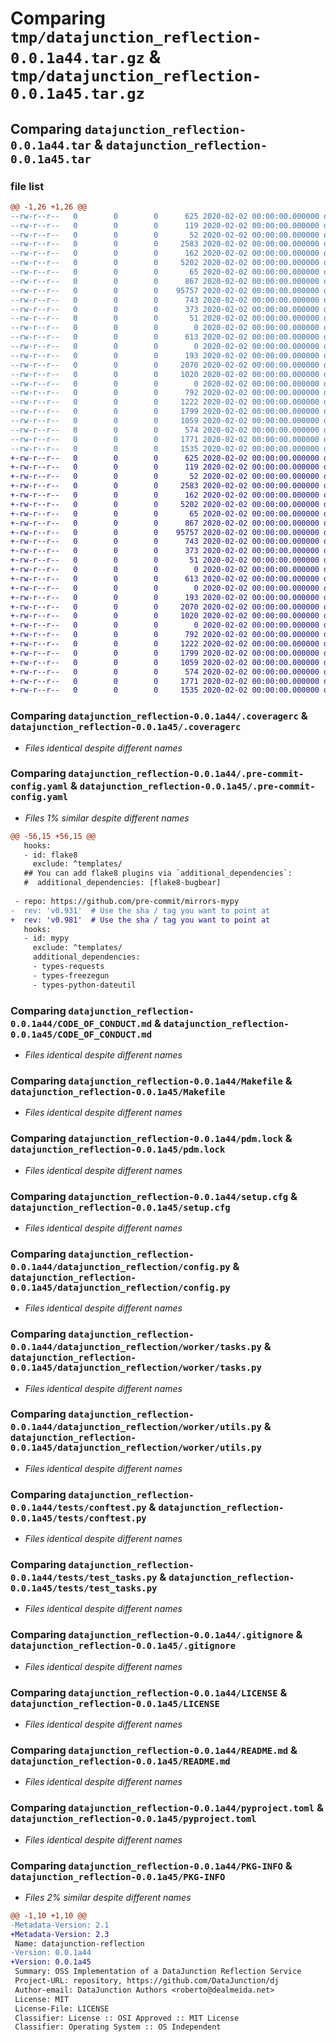# Comparing `tmp/datajunction_reflection-0.0.1a44.tar.gz` & `tmp/datajunction_reflection-0.0.1a45.tar.gz`

## Comparing `datajunction_reflection-0.0.1a44.tar` & `datajunction_reflection-0.0.1a45.tar`

### file list

```diff
@@ -1,26 +1,26 @@
--rw-r--r--   0        0        0      625 2020-02-02 00:00:00.000000 datajunction_reflection-0.0.1a44/.coveragerc
--rw-r--r--   0        0        0      119 2020-02-02 00:00:00.000000 datajunction_reflection-0.0.1a44/.flake8
--rw-r--r--   0        0        0       52 2020-02-02 00:00:00.000000 datajunction_reflection-0.0.1a44/.isort.cfg
--rw-r--r--   0        0        0     2583 2020-02-02 00:00:00.000000 datajunction_reflection-0.0.1a44/.pre-commit-config.yaml
--rw-r--r--   0        0        0      162 2020-02-02 00:00:00.000000 datajunction_reflection-0.0.1a44/.pylintrc
--rw-r--r--   0        0        0     5202 2020-02-02 00:00:00.000000 datajunction_reflection-0.0.1a44/CODE_OF_CONDUCT.md
--rw-r--r--   0        0        0       65 2020-02-02 00:00:00.000000 datajunction_reflection-0.0.1a44/Dockerfile
--rw-r--r--   0        0        0      867 2020-02-02 00:00:00.000000 datajunction_reflection-0.0.1a44/Makefile
--rw-r--r--   0        0        0    95757 2020-02-02 00:00:00.000000 datajunction_reflection-0.0.1a44/pdm.lock
--rw-r--r--   0        0        0      743 2020-02-02 00:00:00.000000 datajunction_reflection-0.0.1a44/setup.cfg
--rw-r--r--   0        0        0      373 2020-02-02 00:00:00.000000 datajunction_reflection-0.0.1a44/tox.ini
--rw-r--r--   0        0        0       51 2020-02-02 00:00:00.000000 datajunction_reflection-0.0.1a44/datajunction_reflection/__about__.py
--rw-r--r--   0        0        0        0 2020-02-02 00:00:00.000000 datajunction_reflection-0.0.1a44/datajunction_reflection/__init__.py
--rw-r--r--   0        0        0      613 2020-02-02 00:00:00.000000 datajunction_reflection-0.0.1a44/datajunction_reflection/config.py
--rw-r--r--   0        0        0        0 2020-02-02 00:00:00.000000 datajunction_reflection-0.0.1a44/datajunction_reflection/worker/__init__.py
--rw-r--r--   0        0        0      193 2020-02-02 00:00:00.000000 datajunction_reflection-0.0.1a44/datajunction_reflection/worker/app.py
--rw-r--r--   0        0        0     2070 2020-02-02 00:00:00.000000 datajunction_reflection-0.0.1a44/datajunction_reflection/worker/tasks.py
--rw-r--r--   0        0        0     1020 2020-02-02 00:00:00.000000 datajunction_reflection-0.0.1a44/datajunction_reflection/worker/utils.py
--rw-r--r--   0        0        0        0 2020-02-02 00:00:00.000000 datajunction_reflection-0.0.1a44/tests/__init__.py
--rw-r--r--   0        0        0      792 2020-02-02 00:00:00.000000 datajunction_reflection-0.0.1a44/tests/conftest.py
--rw-r--r--   0        0        0     1222 2020-02-02 00:00:00.000000 datajunction_reflection-0.0.1a44/tests/test_tasks.py
--rw-r--r--   0        0        0     1799 2020-02-02 00:00:00.000000 datajunction_reflection-0.0.1a44/.gitignore
--rw-r--r--   0        0        0     1059 2020-02-02 00:00:00.000000 datajunction_reflection-0.0.1a44/LICENSE
--rw-r--r--   0        0        0      574 2020-02-02 00:00:00.000000 datajunction_reflection-0.0.1a44/README.md
--rw-r--r--   0        0        0     1771 2020-02-02 00:00:00.000000 datajunction_reflection-0.0.1a44/pyproject.toml
--rw-r--r--   0        0        0     1535 2020-02-02 00:00:00.000000 datajunction_reflection-0.0.1a44/PKG-INFO
+-rw-r--r--   0        0        0      625 2020-02-02 00:00:00.000000 datajunction_reflection-0.0.1a45/.coveragerc
+-rw-r--r--   0        0        0      119 2020-02-02 00:00:00.000000 datajunction_reflection-0.0.1a45/.flake8
+-rw-r--r--   0        0        0       52 2020-02-02 00:00:00.000000 datajunction_reflection-0.0.1a45/.isort.cfg
+-rw-r--r--   0        0        0     2583 2020-02-02 00:00:00.000000 datajunction_reflection-0.0.1a45/.pre-commit-config.yaml
+-rw-r--r--   0        0        0      162 2020-02-02 00:00:00.000000 datajunction_reflection-0.0.1a45/.pylintrc
+-rw-r--r--   0        0        0     5202 2020-02-02 00:00:00.000000 datajunction_reflection-0.0.1a45/CODE_OF_CONDUCT.md
+-rw-r--r--   0        0        0       65 2020-02-02 00:00:00.000000 datajunction_reflection-0.0.1a45/Dockerfile
+-rw-r--r--   0        0        0      867 2020-02-02 00:00:00.000000 datajunction_reflection-0.0.1a45/Makefile
+-rw-r--r--   0        0        0    95757 2020-02-02 00:00:00.000000 datajunction_reflection-0.0.1a45/pdm.lock
+-rw-r--r--   0        0        0      743 2020-02-02 00:00:00.000000 datajunction_reflection-0.0.1a45/setup.cfg
+-rw-r--r--   0        0        0      373 2020-02-02 00:00:00.000000 datajunction_reflection-0.0.1a45/tox.ini
+-rw-r--r--   0        0        0       51 2020-02-02 00:00:00.000000 datajunction_reflection-0.0.1a45/datajunction_reflection/__about__.py
+-rw-r--r--   0        0        0        0 2020-02-02 00:00:00.000000 datajunction_reflection-0.0.1a45/datajunction_reflection/__init__.py
+-rw-r--r--   0        0        0      613 2020-02-02 00:00:00.000000 datajunction_reflection-0.0.1a45/datajunction_reflection/config.py
+-rw-r--r--   0        0        0        0 2020-02-02 00:00:00.000000 datajunction_reflection-0.0.1a45/datajunction_reflection/worker/__init__.py
+-rw-r--r--   0        0        0      193 2020-02-02 00:00:00.000000 datajunction_reflection-0.0.1a45/datajunction_reflection/worker/app.py
+-rw-r--r--   0        0        0     2070 2020-02-02 00:00:00.000000 datajunction_reflection-0.0.1a45/datajunction_reflection/worker/tasks.py
+-rw-r--r--   0        0        0     1020 2020-02-02 00:00:00.000000 datajunction_reflection-0.0.1a45/datajunction_reflection/worker/utils.py
+-rw-r--r--   0        0        0        0 2020-02-02 00:00:00.000000 datajunction_reflection-0.0.1a45/tests/__init__.py
+-rw-r--r--   0        0        0      792 2020-02-02 00:00:00.000000 datajunction_reflection-0.0.1a45/tests/conftest.py
+-rw-r--r--   0        0        0     1222 2020-02-02 00:00:00.000000 datajunction_reflection-0.0.1a45/tests/test_tasks.py
+-rw-r--r--   0        0        0     1799 2020-02-02 00:00:00.000000 datajunction_reflection-0.0.1a45/.gitignore
+-rw-r--r--   0        0        0     1059 2020-02-02 00:00:00.000000 datajunction_reflection-0.0.1a45/LICENSE
+-rw-r--r--   0        0        0      574 2020-02-02 00:00:00.000000 datajunction_reflection-0.0.1a45/README.md
+-rw-r--r--   0        0        0     1771 2020-02-02 00:00:00.000000 datajunction_reflection-0.0.1a45/pyproject.toml
+-rw-r--r--   0        0        0     1535 2020-02-02 00:00:00.000000 datajunction_reflection-0.0.1a45/PKG-INFO
```

### Comparing `datajunction_reflection-0.0.1a44/.coveragerc` & `datajunction_reflection-0.0.1a45/.coveragerc`

 * *Files identical despite different names*

### Comparing `datajunction_reflection-0.0.1a44/.pre-commit-config.yaml` & `datajunction_reflection-0.0.1a45/.pre-commit-config.yaml`

 * *Files 1% similar despite different names*

```diff
@@ -56,15 +56,15 @@
   hooks:
   - id: flake8
     exclude: ^templates/
   ## You can add flake8 plugins via `additional_dependencies`:
   #  additional_dependencies: [flake8-bugbear]
 
 - repo: https://github.com/pre-commit/mirrors-mypy
-  rev: 'v0.931'  # Use the sha / tag you want to point at
+  rev: 'v0.981'  # Use the sha / tag you want to point at
   hooks:
   - id: mypy
     exclude: ^templates/
     additional_dependencies:
     - types-requests
     - types-freezegun
     - types-python-dateutil
```

### Comparing `datajunction_reflection-0.0.1a44/CODE_OF_CONDUCT.md` & `datajunction_reflection-0.0.1a45/CODE_OF_CONDUCT.md`

 * *Files identical despite different names*

### Comparing `datajunction_reflection-0.0.1a44/Makefile` & `datajunction_reflection-0.0.1a45/Makefile`

 * *Files identical despite different names*

### Comparing `datajunction_reflection-0.0.1a44/pdm.lock` & `datajunction_reflection-0.0.1a45/pdm.lock`

 * *Files identical despite different names*

### Comparing `datajunction_reflection-0.0.1a44/setup.cfg` & `datajunction_reflection-0.0.1a45/setup.cfg`

 * *Files identical despite different names*

### Comparing `datajunction_reflection-0.0.1a44/datajunction_reflection/config.py` & `datajunction_reflection-0.0.1a45/datajunction_reflection/config.py`

 * *Files identical despite different names*

### Comparing `datajunction_reflection-0.0.1a44/datajunction_reflection/worker/tasks.py` & `datajunction_reflection-0.0.1a45/datajunction_reflection/worker/tasks.py`

 * *Files identical despite different names*

### Comparing `datajunction_reflection-0.0.1a44/datajunction_reflection/worker/utils.py` & `datajunction_reflection-0.0.1a45/datajunction_reflection/worker/utils.py`

 * *Files identical despite different names*

### Comparing `datajunction_reflection-0.0.1a44/tests/conftest.py` & `datajunction_reflection-0.0.1a45/tests/conftest.py`

 * *Files identical despite different names*

### Comparing `datajunction_reflection-0.0.1a44/tests/test_tasks.py` & `datajunction_reflection-0.0.1a45/tests/test_tasks.py`

 * *Files identical despite different names*

### Comparing `datajunction_reflection-0.0.1a44/.gitignore` & `datajunction_reflection-0.0.1a45/.gitignore`

 * *Files identical despite different names*

### Comparing `datajunction_reflection-0.0.1a44/LICENSE` & `datajunction_reflection-0.0.1a45/LICENSE`

 * *Files identical despite different names*

### Comparing `datajunction_reflection-0.0.1a44/README.md` & `datajunction_reflection-0.0.1a45/README.md`

 * *Files identical despite different names*

### Comparing `datajunction_reflection-0.0.1a44/pyproject.toml` & `datajunction_reflection-0.0.1a45/pyproject.toml`

 * *Files identical despite different names*

### Comparing `datajunction_reflection-0.0.1a44/PKG-INFO` & `datajunction_reflection-0.0.1a45/PKG-INFO`

 * *Files 2% similar despite different names*

```diff
@@ -1,10 +1,10 @@
-Metadata-Version: 2.1
+Metadata-Version: 2.3
 Name: datajunction-reflection
-Version: 0.0.1a44
+Version: 0.0.1a45
 Summary: OSS Implementation of a DataJunction Reflection Service
 Project-URL: repository, https://github.com/DataJunction/dj
 Author-email: DataJunction Authors <roberto@dealmeida.net>
 License: MIT
 License-File: LICENSE
 Classifier: License :: OSI Approved :: MIT License
 Classifier: Operating System :: OS Independent
```

